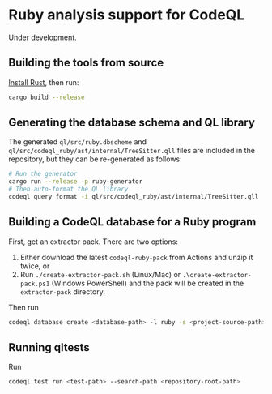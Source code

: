 # Ruby analysis support for CodeQL

Under development.

## Building the tools from source

[Install Rust](https://www.rust-lang.org/tools/install), then run:

```bash
cargo build --release
```

## Generating the database schema and QL library

The generated `ql/src/ruby.dbscheme` and `ql/src/codeql_ruby/ast/internal/TreeSitter.qll` files are included in the repository, but they can be re-generated as follows:

```bash
# Run the generator
cargo run --release -p ruby-generator
# Then auto-format the QL library
codeql query format -i ql/src/codeql_ruby/ast/internal/TreeSitter.qll
```

## Building a CodeQL database for a Ruby program

First, get an extractor pack. There are two options:

1. Either download the latest `codeql-ruby-pack` from Actions and unzip it twice, or
2. Run `./create-extractor-pack.sh` (Linux/Mac) or `.\create-extractor-pack.ps1` (Windows PowerShell) and the pack will be created in the `extractor-pack` directory.

Then run

```bash
codeql database create <database-path> -l ruby -s <project-source-path> --search-path <extractor-pack-path>
```

## Running qltests

Run

```bash
codeql test run <test-path> --search-path <repository-root-path>
```
